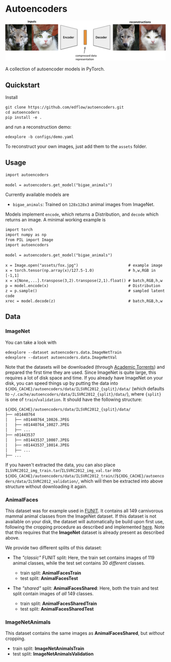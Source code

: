 # Autoencoders
![teaser](img/ae_teaser.png)

A collection of autoencoder models in PyTorch.
## Quickstart

Install

```
git clone https://github.com/edflow/autoencoders.git
cd autoencoders
pip install -e .
```

and run a reconstruction demo:

```
edexplore -b configs/demo.yaml
```

To reconstruct your own images, just add them to the `assets` folder.

## Usage

```
import autoencoders

model = autoencoders.get_model("bigae_animals")
```

Currently available models are

- `bigae_animals`: Trained on `128x128x3` animal images from ImageNet.

Models implement `encode`, which returns a Distribution, and `decode` which
returns an image. A minimal working example is

```
import torch
import numpy as np
from PIL import Image
import autoencoders

model = autoencoders.get_model("bigae_animals")

x = Image.open("assets/fox.jpg")                      # example image
x = torch.tensor(np.array(x)/127.5-1.0)               # h,w,RGB in [-1,1]
x = x[None,...].transpose(3,2).transpose(2,1).float() # batch,RGB,h,w
p = model.encode(x)                                   # Distribution
z = p.sample()                                        # sampled latent code
xrec = model.decode(z)                                # batch,RGB,h,w
```

## Data

### ImageNet

You can take a look with

```
edexplore --dataset autoencoders.data.ImageNetTrain
edexplore --dataset autoencoders.data.ImageNetVal
```

Note that the datasets will be downloaded (through [Academic
Torrents](http://academictorrents.com/)) and prepared the first time they are
used. Since ImageNet is quite large, this requires a lot of disk space and
time. If you already have ImageNet on your disk, you can speed things up by
putting the data into `${XDG_CACHE}/autoencoders/data/ILSVRC2012_{split}/data/`
(which defaults to `~/.cache/autoencoders/data/ILSVRC2012_{split}/data/`), where `{split}` is 
one of `train`/`validation`. It should have the following structure:

```
${XDG_CACHE}/autoencoders/data/ILSVRC2012_{split}/data/
├── n01440764
│   ├── n01440764_10026.JPEG
│   ├── n01440764_10027.JPEG
│   ├── ...
├── n01443537
│   ├── n01443537_10007.JPEG
│   ├── n01443537_10014.JPEG
│   ├── ...
├── ...
```

If you haven't extracted the data, you can also place
`ILSVRC2012_img_train.tar`/`ILSVRC2012_img_val.tar` into
`${XDG_CACHE}/autoencoders/data/ILSVRC2012_train/`/`${XDG_CACHE}/autoencoders/data/ILSVRC2012_validation/`, 
which will then be extracted into above structure without downloading it again.

### AnimalFaces
This dataset was for example used in [FUNIT](https://nvlabs.github.io/FUNIT/). It contains all 149 carnivorous mammal animal 
classes from the ImageNet dataset. If this dataset is not available on your disk, the dataset will
automatically be build upon first use, following the cropping procedure as described and 
implemented [here](https://github.com/nvlabs/FUNIT/). Note that this requires that the __ImageNet__ dataset is already 
present as described above.

We provide two different splits of this dataset:
    
- The *"classic"* FUNIT split: Here, the train set contains images of
    119 animal classes, while the test set contains 30 *different* classes.
    - train split: __AnimalFacesTrain__
    - test split: __AnimalFacesTest__
    
- The *"shared"* split: __AnimalFacesShared__: Here, both the train and test split contain images of 
    *all* 149 classes.
    - train split: __AnimalFacesSharedTrain__
    - test split: __AnimalFacesSharedTest__      
    
### ImageNetAnimals
This dataset contains the same images as __AnimalFacesShared__, but *without* cropping.
- train split: __ImageNetAnimalsTrain__
- test split: __ImageNetAnimalsValidation__